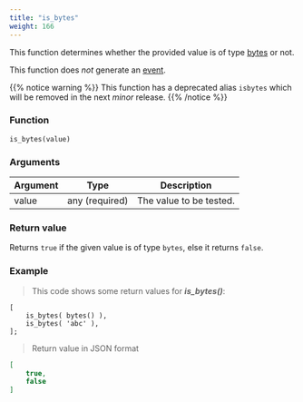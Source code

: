```yaml
---
title: "is_bytes"
weight: 166
---
```


This function determines whether the provided value is of type [bytes](../../data-types/bytes) or not.

This function does *not* generate an [event](../../overview/events).

{{% notice warning %}}
This function has a deprecated alias `isbytes` which will be removed in the next *minor* release.
{{% /notice %}}

### Function

`is_bytes(value)`

### Arguments

Argument | Type | Description
-------- | ---- | -----------
value | any (required) | The value to be tested.

### Return value

Returns `true` if the given value is of type `bytes`,  else it returns `false`.

### Example

> This code shows some return values for ***is_bytes()***:

```thingsdb,json_response
[
    is_bytes( bytes() ),
    is_bytes( 'abc' ),
];
```

> Return value in JSON format

```json
[
    true,
    false
]
```
